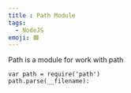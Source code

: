 ```yaml
---
title : Path Module
tags:
  - NodeJS
emoji: 🟩
---
```

Path is a module for work with path 

```JS
var path = require('path')
path.parse(__filename):
```